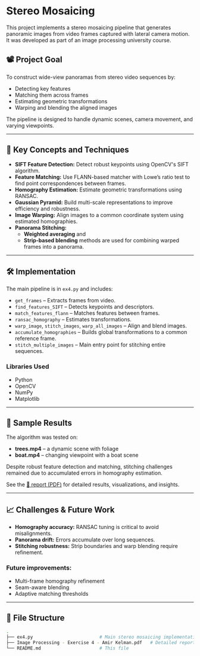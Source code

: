 # Stereo Mosaicing

This project implements a stereo mosaicing pipeline that generates panoramic images from video frames captured with lateral camera motion. It was developed as part of an image processing university course.

## 📽️ Project Goal

To construct wide-view panoramas from stereo video sequences by:
- Detecting key features
- Matching them across frames
- Estimating geometric transformations
- Warping and blending the aligned images

The pipeline is designed to handle dynamic scenes, camera movement, and varying viewpoints.

---

## 🧠 Key Concepts and Techniques

- **SIFT Feature Detection:** Detect robust keypoints using OpenCV's SIFT algorithm.
- **Feature Matching:** Use FLANN-based matcher with Lowe’s ratio test to find point correspondences between frames.
- **Homography Estimation:** Estimate geometric transformations using RANSAC.
- **Gaussian Pyramid:** Build multi-scale representations to improve efficiency and robustness.
- **Image Warping:** Align images to a common coordinate system using estimated homographies.
- **Panorama Stitching:**
  - **Weighted averaging** and
  - **Strip-based blending** methods are used for combining warped frames into a panorama.

---

## 🛠️ Implementation

The main pipeline is in `ex4.py` and includes:
- `get_frames` – Extracts frames from video.
- `find_features_SIFT` – Detects keypoints and descriptors.
- `match_features_flann` – Matches features between frames.
- `ransac_homography` – Estimates transformations.
- `warp_image`, `stitch_images`, `warp_all_images` – Align and blend images.
- `accumulate_homographies` – Builds global transformations to a common reference frame.
- `stitch_multiple_images` – Main entry point for stitching entire sequences.

### Libraries Used
- Python
- OpenCV
- NumPy
- Matplotlib

---

## 🧪 Sample Results

The algorithm was tested on:
- **trees.mp4** – a dynamic scene with foliage
- **boat.mp4** – changing viewpoint with a boat scene

Despite robust feature detection and matching, stitching challenges remained due to accumulated errors in homography estimation.

See the [📄 report (PDF)](./Image%20Processing%20-%20Exercise%204%20-%20Amir%20Kelman.pdf) for detailed results, visualizations, and insights.

---

## 📈 Challenges & Future Work

- **Homography accuracy:** RANSAC tuning is critical to avoid misalignments.
- **Panorama drift:** Errors accumulate over long sequences.
- **Stitching robustness:** Strip boundaries and warp blending require refinement.

### Future improvements:
- Multi-frame homography refinement
- Seam-aware blending
- Adaptive matching thresholds

---

## 📁 File Structure

```bash
.
├── ex4.py                         # Main stereo mosaicing implementation
├── Image Processing - Exercise 4 - Amir Kelman.pdf   # Detailed report and analysis
└── README.md                      # This file

